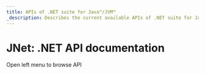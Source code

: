 ```yaml
---
title: APIs of .NET suite for Java™/JVM™
_description: Describes the current available APIs of .NET suite for Java™/JVM™
---
```


# JNet: .NET API documentation

Open left menu to browse API
